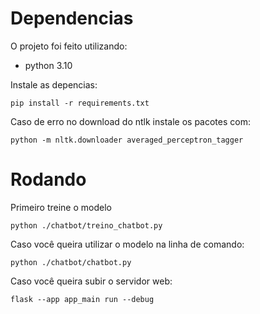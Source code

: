 # Dependencias
O projeto foi feito utilizando:
- python 3.10

Instale as depencias:
```
pip install -r requirements.txt
```
Caso de erro no download do ntlk instale os pacotes com:
```
python -m nltk.downloader averaged_perceptron_tagger
```

# Rodando
Primeiro treine o modelo
```
python ./chatbot/treino_chatbot.py
```
Caso você queira utilizar o modelo na linha de comando:
```
python ./chatbot/chatbot.py
```
Caso você queira subir o servidor web:
```
flask --app app_main run --debug
```
